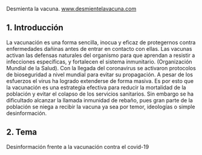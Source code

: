 
Desmienta la vacuna. 
www.desmientelavacuna.com

## 1.	Introducción
La vacunación es una forma sencilla, inocua y eficaz de protegernos contra enfermedades dañinas antes de entrar en contacto con ellas. Las vacunas activan las defensas naturales del organismo para que aprendan a resistir a infecciones específicas, y fortalecen el sistema inmunitario. (Organización Mundial de la Salud). 
Con la llegada del coronavirus se activaron protocolos de bioseguridad a nivel mundial para evitar su propagación. A pesar de los esfuerzos el virus ha logrado extenderse de forma masiva. Es por esto que la vacunación es una estrategia efectiva para reducir la mortalidad de la población y evitar el colapso de los servicios sanitarios. Sin embargo se ha dificultado alcanzar la llamada inmunidad de rebaño, pues gran parte de la población se niega a recibir la vacuna ya sea por temor, ideologías o simple desinformación.

## 2.	Tema
 Desinformación frente a la vacunación contra el covid-19